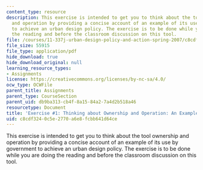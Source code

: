 ```yaml
---
content_type: resource
description: This exercise is intended to get you to think about the tool ownership
  and operation by providing a concise account of an example of its use by government
  to achieve an urban design policy. The exercise is to be done while you are doing
  the reading and before the classroom discussion on this tool.
file: /courses/11-337j-urban-design-policy-and-action-spring-2007/c8cdf3240c5e2770a6e8fcbb641d64ce_exercise1.pdf
file_size: 55915
file_type: application/pdf
hide_download: true
hide_download_original: null
learning_resource_types:
- Assignments
license: https://creativecommons.org/licenses/by-nc-sa/4.0/
ocw_type: OCWFile
parent_title: Assignments
parent_type: CourseSection
parent_uid: db9ba313-cb4f-8a15-84a2-7a4d2b518a46
resourcetype: Document
title: 'Exercise #1: Thinking about Ownership and Operation: An Example'
uid: c8cdf324-0c5e-2770-a6e8-fcbb641d64ce
---
```

This exercise is intended to get you to think about the tool ownership and operation by providing a concise account of an example of its use by government to achieve an urban design policy. The exercise is to be done while you are doing the reading and before the classroom discussion on this tool.